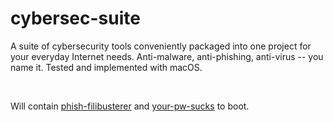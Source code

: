 # cybersec-suite

A suite of cybersecurity tools conveniently packaged into one project for your everyday Internet needs. Anti-malware, anti-phishing, anti-virus -- you name it. Tested and implemented with macOS.

&nbsp;

Will contain [phish-filibusterer](https://github.com/lyndskg/phish-filibusterer) and [your-pw-sucks](https://github.com/lyndskg/your-pw-sucks) to boot.
